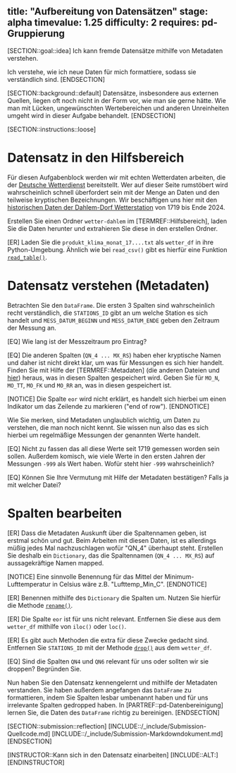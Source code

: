 title: "Aufbereitung von Datensätzen"
stage: alpha
timevalue: 1.25
difficulty: 2
requires: pd-Gruppierung
---

[SECTION::goal::idea]
Ich kann fremde Datensätze mithilfe von Metadaten verstehen.

Ich verstehe, wie ich neue Daten für mich formattiere, sodass sie verständlich sind.
[ENDSECTION]


[SECTION::background::default]
Datensätze, insbesondere aus externen Quellen, liegen oft noch nicht in der Form vor,
wie man sie gerne hätte. Wie man mit Lücken, ungewünschten Wertebereichen und anderen Unreinheiten
umgeht wird in dieser Aufgabe behandelt.
[ENDSECTION]


[SECTION::instructions::loose]
# Datensatz in den Hilfsbereich

Für diesen Aufgabenblock werden wir mit echten Wetterdaten arbeiten, die der 
[Deutsche Wetterdienst](https://opendata.dwd.de/climate_environment/CDC) 
bereitstellt.
Wer auf dieser Seite rumstöbert wird wahrscheinlich schnell überfordert sein mit der Menge an
Daten und den teilweise kryptischen Bezeichnungen.
Wir beschäftigen uns hier mit den
[historischen Daten der Dahlem-Dorf Wetterstation](https://opendata.dwd.de/climate_environment/CDC/observations_germany/climate/monthly/kl/historical/monatswerte_KL_00400_18890101_20241231_hist.zip)
von 1719 bis Ende 2024.

Erstellen Sie einen Ordner `wetter-dahlem` im [TERMREF::Hilfsbereich],
laden Sie die Daten herunter und extrahieren Sie diese in den erstellen Ordner.

[ER] Laden Sie die `produkt_klima_monat_17....txt` als `wetter_df` in ihre Python-Umgebung.
Ähnlich wie bei `read_csv()` gibt es hierfür eine Funktion
[`read_table()`](https://pandas.pydata.org/docs/reference/api/pandas.read_table.html#pandas.read_table).

# Datensatz verstehen (Metadaten)

Betrachten Sie den `DataFrame`.
Die ersten 3 Spalten sind wahrscheinlich recht verständlich, 
die `STATIONS_ID` gibt an um welche Station es sich handelt und
`MESS_DATUM_BEGINN` und `MESS_DATUM_ENDE` geben den Zeitraum der Messung an.

[EQ] Wie lang ist der Messzeitraum pro Eintrag?

[EQ] Die anderen Spalten (`QN_4 ... MX_RS`) haben eher kryptische Namen und daher ist nicht direkt
klar, um was für Messungen es sich hier handelt.
Finden Sie mit Hilfe der [TERMREF::Metadaten] (die anderen Dateien und 
[hier](https://opendata.dwd.de/climate_environment/CDC/observations_germany/climate/monthly/kl/BESCHREIBUNG_obsgermany-climate-monthly-kl_de.pdf)) 
heraus, was in diesen Spalten gespeichert wird.
Geben Sie für `MO_N`, `MO_TT`, `MO_FK` und `MO_RR` an, was in diesen gespeichert ist.

[NOTICE]
Die Spalte `eor` wird nicht erklärt, es handelt sich hierbei um einen Indikator um das Zeilende
zu markieren ("end of row").
[ENDNOTICE]

Wie Sie merken, sind Metadaten unglaublich wichtig, um Daten zu verstehen, die man noch nicht kennt.
Sie wissen nun also das es sich hierbei um regelmäßige Messungen der genannten Werte handelt.

[EQ] Nicht zu fassen das all diese Werte seit 1719 gemessen worden sein sollen. 
Außerdem komisch, wie viele Werte in den ersten Jahren der Messungen `-999` als Wert haben.
Wofür steht hier `-999` wahrscheinlich?

[EQ] Können Sie Ihre Vermutung mit Hilfe der Metadaten bestätigen? Falls ja mit welcher Datei?

# Spalten bearbeiten

[ER] Dass die Metadaten Auskunft über die Spaltennamen geben, ist erstmal schön und gut.
Beim Arbeiten mit diesen Daten, ist es allerdings müßig jedes Mal nachzuschlagen wofür "QN_4"
überhaupt steht. 
Erstellen Sie deshalb ein `Dictionary`, das die Spaltennamen  (`QN_4 ... MX_RS`) 
auf aussagekräftige Namen mapped.

[NOTICE]
Eine sinnvolle Benennung für das Mittel der Minimum-Lufttemperatur in Celsius wäre z.B. "Lufttemp_Min_C".
[ENDNOTICE]

[ER] Benennen mithilfe des `Dictionary` die Spalten um.
Nutzen Sie hierfür die Methode
[`rename()`](https://pandas.pydata.org/docs/reference/api/pandas.DataFrame.rename.html#pandas.DataFrame.rename).

[ER] Die Spalte `eor` ist für uns nicht relevant. 
Entfernen Sie diese aus dem `wetter_df` mithilfe von `iloc()` oder `loc()`.

[ER] Es gibt auch Methoden die extra für diese Zwecke gedacht sind.
Entfernen Sie `STATIONS_ID` mit der Methode 
[`drop()`](https://pandas.pydata.org/docs/reference/api/pandas.DataFrame.drop.html#pandas.DataFrame.drop)
aus dem `wetter_df`.

[EQ] Sind die Spalten `QN4` und `QN6` relevant für uns oder sollten wir sie droppen?
Begründen Sie.

Nun haben Sie den Datensatz kennengelernt und mithilfe der Metadaten verstanden.
Sie haben außerdem angefangen das `DataFrame` zu formattieren, indem Sie Spalten lesbar umbenannt
haben und für uns irrelevante Spalten gedropped haben.
In [PARTREF::pd-Datenbereinigung] lernen Sie, die Daten des `DataFrame` richtig zu bereinigen.
[ENDSECTION]


[SECTION::submission::reflection]
[INCLUDE::/_include/Submission-Quellcode.md]
[INCLUDE::/_include/Submission-Markdowndokument.md]
[ENDSECTION]


[INSTRUCTOR::Kann sich in den Datensatz einarbeiten]
[INCLUDE::ALT:]
[ENDINSTRUCTOR]
